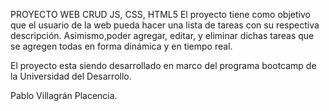 PROYECTO WEB CRUD JS, CSS, HTML5 
El proyecto tiene como objetivo  que el usuario de la web pueda hacer una lista de tareas con su respectiva descripción.
Asimismo,poder agregar, editar, y eliminar dichas tareas que se agregen todas en forma dinámica y en tiempo real.

El proyecto esta siendo desarrollado en marco del programa bootcamp de la Universidad del Desarrollo.



Pablo Villagrán Placencia.
